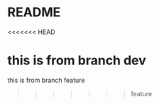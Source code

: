 # README

<<<<<<< HEAD


this is from branch dev
=======
this is from branch feature
>>>>>>> feature

